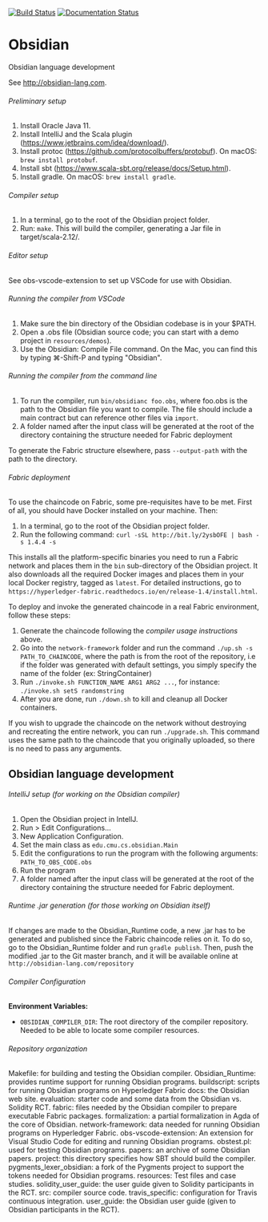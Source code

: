 [![Build Status](https://travis-ci.org/mcoblenz/Obsidian.svg?branch=master)](https://travis-ci.org/mcoblenz/Obsidian)
[![Documentation Status](https://readthedocs.org/projects/obsidian/badge/?version=latest)](https://obsidian.readthedocs.io/en/latest/?badge=latest)
      

# Obsidian
Obsidian language development

See http://obsidian-lang.com.

###### Preliminary setup
1. Install Oracle Java 11.
2. Install IntelliJ and the Scala plugin (https://www.jetbrains.com/idea/download/).
3. Install protoc (https://github.com/protocolbuffers/protobuf). On macOS: `brew install protobuf`.
4. Install sbt (https://www.scala-sbt.org/release/docs/Setup.html).
5. Install gradle. On macOS: `brew install gradle`.

###### Compiler setup
1. In a terminal, go to the root of the Obsidian project folder.
2. Run: `make`. This will build the compiler, generating a Jar file in target/scala-2.12/.

###### Editor setup
See obs-vscode-extension to set up VSCode for use with Obsidian.

###### Running the compiler from VSCode
1. Make sure the bin directory of the Obsidian codebase is in your $PATH.
2. Open a .obs file (Obsidian source code; you can start with a demo project in `resources/demos`).
3. Use the Obsidian: Compile File command. On the Mac, you can find this by typing ⌘-Shift-P and typing "Obsidian".

###### Running the compiler from the command line
1. To run the compiler, run `bin/obsidianc foo.obs`, where foo.obs is the path to the Obsidian file you want to compile. The file should include a main contract but can reference other files via `import`.
2. A folder named after the input class will be generated at the root of the directory containing the structure needed for Fabric deployment

To generate the Fabric structure elsewhere, pass `--output-path` with the path to the directory.

###### Fabric deployment
To use the chaincode on Fabric, some pre-requisites have to be met. First of all, you should have Docker installed on your machine. Then:
1. In a terminal, go to the root of the Obsidian project folder.
2. Run the following command: `curl -sSL http://bit.ly/2ysbOFE | bash -s 1.4.4 -s`

This installs all the platform-specific binaries you need to run a Fabric network and places them in the `bin` sub-directory of the Obsidian project.
It also downloads all the required Docker images and places them in your local Docker registry, tagged as `latest`.
For detailed instructions, go to `https://hyperledger-fabric.readthedocs.io/en/release-1.4/install.html`.

To deploy and invoke the generated chaincode in a real Fabric environment, follow these steps:
1. Generate the chaincode following the _compiler usage instructions_ above.
2. Go into the `network-framework` folder and run the command `./up.sh -s PATH_TO_CHAINCODE`, where the path is from the root of the repository, i.e if the folder was generated with default settings, you simply specify the name of the folder (ex: StringContainer)
3. Run `./invoke.sh FUNCTION_NAME ARG1 ARG2 ...`, for instance: `./invoke.sh setS randomstring`
4. After you are done, run `./down.sh` to kill and cleanup all Docker containers.

If you wish to upgrade the chaincode on the network without destroying and recreating the entire network, you can run `./upgrade.sh`.
This command uses the same path to the chaincode that you originally uploaded, so there is no need to pass any arguments.

## Obsidian language development

###### IntelliJ setup (for working on the Obsidian compiler)
1. Open the Obsidian project in IntellJ.
2. Run > Edit Configurations…
3. New Application Configuration.
4. Set the main class as `edu.cmu.cs.obsidian.Main`
5. Edit the configurations to run the program with the following arguments:
	`PATH_TO_OBS_CODE.obs`
6. Run the program
7. A folder named after the input class will be generated at the root of the directory containing the structure needed for Fabric deployment.

###### Runtime .jar generation (for those working on Obsidian itself)
If changes are made to the Obsidian_Runtime code, a new .jar has to be generated and published since the Fabric chaincode relies on it.
To do so, go to the Obsidian_Runtime folder and run `gradle publish`.
Then, push the modified .jar to the Git master branch, and it will be available online at `http://obsidian-lang.com/repository`

###### Compiler Configuration

**Environment Variables:**

- `OBSIDIAN_COMPILER_DIR`: The root directory of the compiler repository. Needed to be able to locate some compiler resources.

###### Repository organization
Makefile: for building and testing the Obsidian compiler.
Obsidian_Runtime: provides runtime support for running Obsidian programs.
buildscript: scripts for running Obsidian programs on Hyperledger Fabric
docs: the Obsidian web site.
evaluation: starter code and some data from the Obsidian vs. Solidity RCT.
fabric: files needed by the Obsidian compiler to prepare executable Fabric packages.
formalization: a partial formalization in Agda of the core of Obsidian.
network-framework: data needed for running Obsidian programs on Hyperledger Fabric.
obs-vscode-extension: An extension for Visual Studio Code for editing and running Obsidian programs.
obstest.pl: used for testing Obsidian programs.
papers: an archive of some Obsidian papers.
project: this directory specifies how SBT should build the compiler.
pygments_lexer_obsidian: a fork of the Pygments project to support the tokens needed for Obsidian programs.
resources: Test files and case studies.
solidity_user_guide: the user guide given to Solidity participants in the RCT.
src: compiler source code.
travis_specific: configuration for Travis continuous integration.
user_guide: the Obsidian user guide (given to Obsidian participants in the RCT).